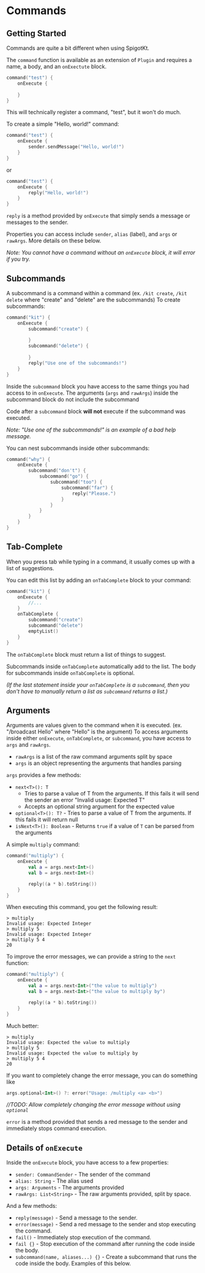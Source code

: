 # Commands

## Getting Started
Commands are quite a bit different when using SpigotKt.

The `command` function is available as an extension of `Plugin` and requires a name, a body, and an `onExectute` block.

```Kotlin
command("test") {
    onExecute {
        
    }
}
```

This will technically register a command, "test", but it won't do much.

To create a simple "Hello, world!" command:

```Kotlin
command("test") {
    onExecute {
        sender.sendMessage("Hello, world!")
    }
}
```

or

```Kotlin
command("test") {
    onExecute {
        reply("Hello, world!")
    }
}
```


`reply` is a method provided by `onExecute` that simply sends a message or messages to the sender.

Properties you can access include `sender`, `alias` (label), and `args` or `rawArgs`. More details on these below.

*Note: You cannot have a command without an `onExecute` block, it will error if you try.*

## Subcommands

A subcommand is a command within a command (ex. `/kit create`, `/kit delete` where "create" and "delete" are the subcommands)
To create subcommands:
```Kotlin
command("kit") {
    onExecute {
        subcommand("create") {
        
        }
        subcommand("delete") {
        
        }
        reply("Use one of the subcommands!")
    }
}
```

Inside the `subcommand` block you have access to the same things you had access to in `onExecute`.
The arguments (`args` and `rawArgs`) inside the subcommand block do not include the subcommand

Code after a `subcommand` block **will not** execute if the subcommand was executed.

*Note: "Use one of the subcommands!" is an example of a bad help message.*

You can nest subcommands inside other subcommands:
```Kotlin
command("why") {
    onExecute {
        subcommand("don't") {
            subcommand("go") {
                subcommand("too") {
                    subcommand("far") {
                        reply("Please.")
                    }
                }
            }
        }
    }
}
```

## Tab-Complete

When you press tab while typing in a command, it usually comes up with a list of suggestions.

You can edit this list by adding an `onTabComplete` block to your command:
```Kotlin
command("kit") {
    onExecute {
        //...
    }
    onTabComplete {
        subcommand("create")
        subcommand("delete")
        emptyList()
    }
}
```

The `onTabComplete` block must return a list of things to suggest.

Subcommands inside `onTabComplete` automatically add to the list.
The body for subcommands inside `onTabComplete` is optional.

*(If the last statement inside your `onTabComplete` is a `subcommand`, then you don't have to manually return a list as `subcommand` returns a list.)*

## Arguments

Arguments are values given to the command when it is executed. (ex. "/broadcast Hello" where "Hello" is the argument)
To access arguments inside either `onExecute`, `onTabComplete`, or `subcommand`, you have access to `args` and `rawArgs`.

* `rawArgs` is a list of the raw command arguments split by space
* `args` is an object representing the arguments that handles parsing

`args` provides a few methods:

* `next<T>(): T`
    * Tries to parse a value of T from the arguments. If this fails it will send the sender an error "Invalid usage: Expected T"            
    * Accepts an optional string argument for the expected value
* `optional<T>(): T?` - Tries to parse a value of T from the arguments. If this fails it will return null
* `isNext<T>(): Boolean` - Returns `true` if a value of `T` can be parsed from the arguments

A simple `multiply` command:
```Kotlin
command("multiply") {
    onExecute {
        val a = args.next<Int>()
        val b = args.next<Int>()

        reply((a * b).toString())
    }
}
```

When executing this command, you get the following result:
```
> multiply
Invalid usage: Expected Integer
> multiply 5
Invalid usage: Expected Integer
> multiply 5 4
20
```

To improve the error messages, we can provide a string to the `next` function:
```Kotlin
command("multiply") {
    onExecute {
        val a = args.next<Int>("the value to multiply")
        val b = args.next<Int>("the value to multiply by")

        reply((a * b).toString())
    }
}
```

Much better:
```
> multiply
Invalid usage: Expected the value to multiply
> multiply 5
Invalid usage: Expected the value to multiply by
> multiply 5 4
20
```

If you want to completely change the error message, you can do something like
```Kotlin
args.optional<Int>() ?: error("Usage: /multiply <a> <b>")
```

*//TODO: Allow completely changing the error message without using `optional`*

`error` is a method provided that sends a red message to the sender and immediately stops command execution.

## Details of `onExecute`

Inside the `onExecute` block, you have access to a few properties:
* `sender: CommandSender` - The sender of the command
* `alias: String` - The alias used
* `args: Arguments` - The arguments provided
* `rawArgs: List<String>` - The raw arguments provided, split by space.

And a few methods:
* `reply(message)` - Send a message to the sender.
* `error(message)` - Send a red message to the sender and stop executing the command.
* `fail()` - Immediately stop execution of the command.
* `fail {}` - Stop execution of the command after running the code inside the body.
* `subcommand(name, aliases...) {}` - Create a subcommand that runs the code inside the body. Examples of this below.
